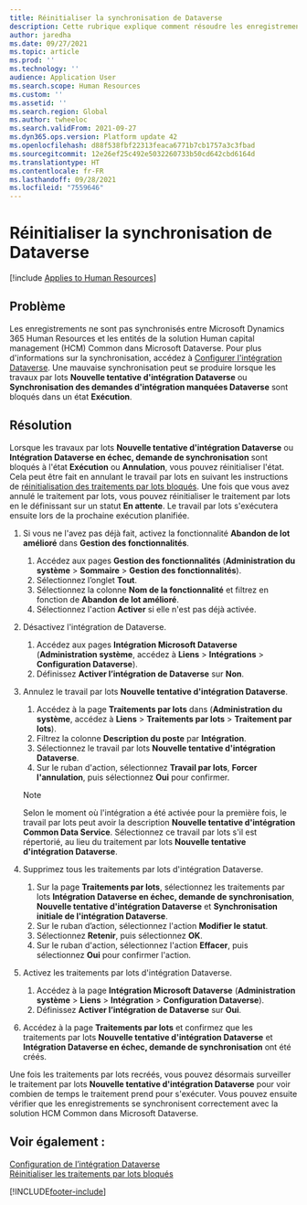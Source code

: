 ```yaml
---
title: Réinitialiser la synchronisation de Dataverse
description: Cette rubrique explique comment résoudre les enregistrements qui ne se synchronisent pas correctement entre Microsoft Dynamics 365 Human Resources et la solution Human capital management (HCM) Common dans Microsoft Dataverse.
author: jaredha
ms.date: 09/27/2021
ms.topic: article
ms.prod: ''
ms.technology: ''
audience: Application User
ms.search.scope: Human Resources
ms.custom: ''
ms.assetid: ''
ms.search.region: Global
ms.author: twheeloc
ms.search.validFrom: 2021-09-27
ms.dyn365.ops.version: Platform update 42
ms.openlocfilehash: d88f538fbf22313feaca6771b7cb1757a3c3fbad
ms.sourcegitcommit: 12e26ef25c492e5032260733b50cd642cbd6164d
ms.translationtype: HT
ms.contentlocale: fr-FR
ms.lasthandoff: 09/28/2021
ms.locfileid: "7559646"
---
```

# <a name="reset-dataverse-synchronization"></a>Réinitialiser la synchronisation de Dataverse

[!include [Applies to Human Resources](../includes/applies-to-hr.md)]

## <a name="issue"></a>Problème

Les enregistrements ne sont pas synchronisés entre Microsoft Dynamics 365 Human Resources et les entités de la solution Human capital management (HCM) Common dans Microsoft Dataverse. Pour plus d'informations sur la synchronisation, accédez à [Configurer l'intégration Dataverse](hr-admin-integration-common-data-service.md). Une mauvaise synchronisation peut se produire lorsque les travaux par lots **Nouvelle tentative d'intégration Dataverse** ou **Synchronisation des demandes d'intégration manquées Dataverse** sont bloqués dans un état **Exécution**.

## <a name="resolution"></a>Résolution

Lorsque les travaux par lots **Nouvelle tentative d'intégration Dataverse** ou **Intégration Dataverse en échec, demande de synchronisation** sont bloqués à l'état **Exécution** ou **Annulation**, vous pouvez réinitialiser l'état. Cela peut être fait en annulant le travail par lots en suivant les instructions de [réinitialisation des traitements par lots bloqués](hr-admin-troubleshooting-batch-execution.md). Une fois que vous avez annulé le traitement par lots, vous pouvez réinitialiser le traitement par lots en le définissant sur un statut **En attente**. Le travail par lots s'exécutera ensuite lors de la prochaine exécution planifiée.

1. Si vous ne l'avez pas déjà fait, activez la fonctionnalité **Abandon de lot amélioré** dans **Gestion des fonctionnalités**.
   1. Accédez aux pages **Gestion des fonctionnalités** (**Administration du système** > **Sommaire** > **Gestion des fonctionnalités**).
   2. Sélectionnez l’onglet **Tout**.
   3. Sélectionnez la colonne **Nom de la fonctionnalité** et filtrez en fonction de **Abandon de lot amélioré**.
   4. Sélectionnez l'action **Activer** si elle n'est pas déjà activée.

2. Désactivez l'intégration de Dataverse.
   1. Accédez aux pages **Intégration Microsoft Dataverse** (**Administration système**, accédez à **Liens** > **Intégrations** > **Configuration Dataverse**).
   2. Définissez **Activer l’intégration de Dataverse** sur **Non**.

3. Annulez le travail par lots **Nouvelle tentative d'intégration Dataverse**.
   1. Accédez à la page **Traitements par lots** dans (**Administration du système**, accédez à **Liens** > **Traitements par lots** > **Traitement par lots**).
   2. Filtrez la colonne **Description du poste** par **Intégration**.
   3. Sélectionnez le travail par lots **Nouvelle tentative d'intégration Dataverse**.
   4. Sur le ruban d'action, sélectionnez **Travail par lots**, **Forcer l'annulation**, puis sélectionnez **Oui** pour confirmer.

   > [!NOTE]
   > Selon le moment où l'intégration a été activée pour la première fois, le travail par lots peut avoir la description **Nouvelle tentative d'intégration Common Data Service**. Sélectionnez ce travail par lots s'il est répertorié, au lieu du traitement par lots **Nouvelle tentative d'intégration Dataverse**.

4. Supprimez tous les traitements par lots d'intégration Dataverse.
   1. Sur la page **Traitements par lots**, sélectionnez les traitements par lots **Intégration Dataverse en échec, demande de synchronisation**, **Nouvelle tentative d'intégration Dataverse** et **Synchronisation initiale de l'intégration Dataverse**.
   2. Sur le ruban d’action, sélectionnez l'action **Modifier le statut**. 
   3. Sélectionnez **Retenir**, puis sélectionnez **OK**.
   4. Sur le ruban d'action, sélectionnez l'action **Effacer**, puis sélectionnez **Oui** pour confirmer l'action.

5. Activez les traitements par lots d'intégration Dataverse.
   1. Accédez à la page **Intégration Microsoft Dataverse** (**Administration système** > **Liens** > **Intégration** > **Configuration Dataverse**).
   2. Définissez **Activer l’intégration de Dataverse** sur **Oui**.

6. Accédez à la page **Traitements par lots** et confirmez que les traitements par lots **Nouvelle tentative d'intégration Dataverse** et **Intégration Dataverse en échec, demande de synchronisation** ont été créés.

Une fois les traitements par lots recréés, vous pouvez désormais surveiller le traitement par lots **Nouvelle tentative d'intégration Dataverse** pour voir combien de temps le traitement prend pour s'exécuter. Vous pouvez ensuite vérifier que les enregistrements se synchronisent correctement avec la solution HCM Common dans Microsoft Dataverse.

## <a name="see-also"></a>Voir également :

[Configuration de l’intégration Dataverse](hr-admin-integration-common-data-service.md)<br>
[Réinitialiser les traitements par lots bloqués](hr-admin-troubleshooting-batch-execution.md)


[!INCLUDE[footer-include](../includes/footer-banner.md)]
